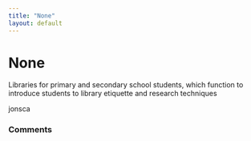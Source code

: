 ```yaml
---
title: "None"
layout: default
---
```

None
=====================
Libraries for primary and secondary school students, which function to
introduce students to library etiquette and research techniques

jonsca

### Comments ###


